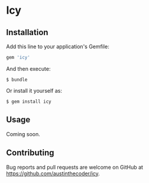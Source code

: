 # Icy

## Installation

Add this line to your application's Gemfile:

```ruby
gem 'icy'
```

And then execute:

    $ bundle

Or install it yourself as:

    $ gem install icy

## Usage

Coming soon.

## Contributing

Bug reports and pull requests are welcome on GitHub at https://github.com/austinthecoder/icy.
